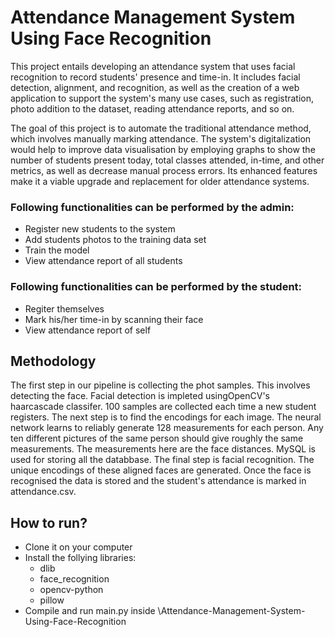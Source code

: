 # Attendance Management System Using Face Recognition
This project entails developing an attendance system that uses facial recognition to record students' presence and time-in. It includes facial detection, alignment, and recognition, as well as the creation of a web application to support the system's many use cases, such as registration, photo addition to the dataset, reading attendance reports, and so on.

The goal of this project is to automate the traditional attendance method, which involves manually marking attendance. The system's digitalization would help to improve data visualisation by employing graphs to show the number of students present today, total classes attended, in-time, and other metrics, as well as decrease manual process errors. Its enhanced features make it a viable upgrade and replacement for older attendance systems.

### Following functionalities can be performed by the admin:
- Register new students to the system
- Add students photos to the training data set
- Train the model
- View attendance report of all students

### Following functionalities can be performed by the student:
- Regiter themselves
- Mark his/her time-in by scanning their face
- View attendance report of self

## Methodology
The first step in our pipeline is collecting the phot samples. This involves detecting the face. Facial detection is impleted usingOpenCV's haarcascade classifer. 100 samples are collected each time a new student registers. The next step is to find the encodings for each image. The neural network learns to reliably generate 128 measurements for each person. Any ten different pictures of the same person should give roughly the same measurements. The measurements here are the face distances. MySQL is used for storing all the databbase. The final step is facial recognition. The unique encodings of these aligned faces are generated. Once the face is recognised the data is stored and the student's attendance is marked in attendance.csv.

## How to run?
- Clone it on your computer
- Install the follying libraries:
    - dlib
    - face_recognition
    - opencv-python 
    - pillow
- Compile and run main.py inside \Attendance-Management-System-Using-Face-Recognition
